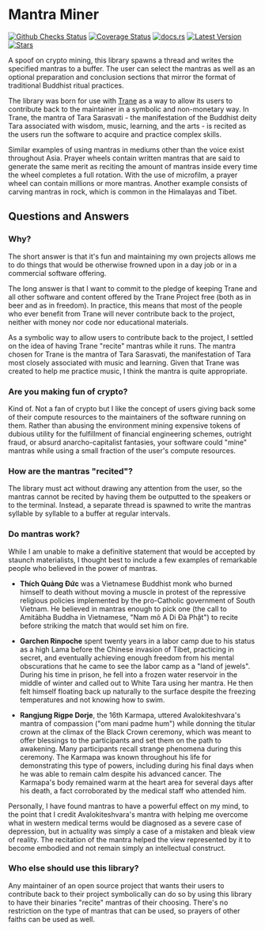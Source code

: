 # Mantra Miner

[![Github Checks Status](https://img.shields.io/github/checks-status/trane-project/mantra-miner/master)](https://github.com/trane-project/mantra-miner/actions?query=branch%3Amaster)
[![Coverage Status](https://img.shields.io/coveralls/github/trane-project/mantra-miner)](https://coveralls.io/github/trane-project/mantra-miner?branch=master)
[![docs.rs](https://img.shields.io/docsrs/mantra-miner)](https://docs.rs/mantra-miner)
[![Latest Version](https://img.shields.io/crates/v/mantra-miner)](https://crates.io/crates/mantra-miner)
[![Stars](https://img.shields.io/github/stars/trane-project/mantra-miner?style=social)](https://github.com/trane-project/mantra-miner/stargazers)

A spoof on crypto mining, this library spawns a thread and writes the specified mantras to a buffer.
The user can select the mantras as well as an optional preparation and conclusion sections that
mirror the format of traditional Buddhist ritual practices.

The library was born for use with [Trane](https://github.com/trane-project/trane) as a way to allow
its users to contribute back to the maintainer in a symbolic and non-monetary way. In Trane, the
mantra of Tara Sarasvati - the manifestation of the Buddhist deity Tara associated with wisdom,
music, learning, and the arts - is recited as the users run the software to acquire and practice
complex skills.
 
Similar examples of using mantras in mediums other than the voice exist throughout Asia. Prayer
wheels contain written mantras that are said to generate the same merit as reciting the amount of
mantras inside every time the wheel completes a full rotation. With the use of microfilm, a prayer
wheel can contain millions or more mantras. Another example consists of carving mantras in rock,
which is common in the Himalayas and Tibet.

## Questions and Answers

### Why?

The short answer is that it's fun and maintaining my own projects allows me to do things that would
be otherwise frowned upon in a day job or in a commercial software offering.

The long answer is that I want to commit to the pledge of keeping Trane and all other software and
content offered by the Trane Project free (both as in beer and as in freedom). In practice, this
means that most of the people who ever benefit from Trane will never contribute back to the project,
neither with money nor code nor educational materials.

As a symbolic way to allow users to contribute back to the project, I settled on the idea of having
Trane "recite" mantras while it runs. The mantra chosen for Trane is the mantra of Tara Sarasvati,
the manifestation of Tara most closely associated with music and learning. Given that Trane was
created to help me practice music, I think the mantra is quite appropriate.

### Are you making fun of crypto?

Kind of. Not a fan of crypto but I like the concept of users giving back some of their compute
resources to the maintainers of the software running on them. Rather than abusing the environment
mining expensive tokens of dubious utility for the fulfillment of financial engineering schemes,
outright fraud, or absurd anarcho-capitalist fantasies, your software could "mine" mantras while
using a small fraction of the user's compute resources.

### How are the mantras "recited"?

The library must act without drawing any attention from the user, so the mantras cannot be recited
by having them be outputted to the speakers or to the terminal. Instead, a separate thread is
spawned to write the mantras syllable by syllable to a buffer at regular intervals.

### Do mantras work?

While I am unable to make a definitive statement that would be accepted by staunch materialists, I
thought best to include a few examples of remarkable people who believed in the power of mantras.

- **Thích Quảng Đức** was a Vietnamese Buddhist monk who burned himself to death without moving a
muscle in protest of the repressive religious policies implemented by the pro-Catholic government of
South Vietnam. He believed in mantras enough to pick one (the call to Amitābha Buddha in Vietnamese,
"Nam mô A Di Đà Phật") to recite before striking the match that would set him on fire.

- **Garchen Rinpoche** spent twenty years in a labor camp due to his status as a high Lama before
  the Chinese invasion of Tibet, practicing in secret, and eventually achieving enough freedom from
  his mental obscurations that he came to see the labor camp as a "land of jewels". During his time
  in prison, he fell into a frozen water reservoir in the middle of winter and called out to White
  Tara using her mantra. He then felt himself floating back up naturally to the surface despite the
  freezing temperatures and not knowing how to swim.

- **Rangjung Rigpe Dorje**, the 16th Karmapa, uttered Avalokiteshvara's mantra of compassion ("om
  mani padme hum") while donning the titular crown at the climax of the Black Crown ceremony, which
  was meant to offer blessings to the participants and set them on the path to awakening. Many
  participants recall strange phenomena during this ceremony. The Karmapa was known throughout his
  life for demonstrating this type of powers, including during his final days when he was able to
  remain calm despite his advanced cancer. The Karmapa's body remained warm at the heart area for
  several days after his death, a fact corroborated by the medical staff who attended him.

Personally, I have found mantras to have a powerful effect on my mind, to the point that I credit
Avalokiteshvara's mantra with helping me overcome what in western medical terms would be diagnosed
as a severe case of depression, but in actuality was simply a case of a mistaken and bleak view of
reality. The recitation of the mantra helped the view represented by it to become embodied and not
remain simply an intellectual construct.

### Who else should use this library?

Any maintainer of an open source project that wants their users to contribute back to their project
symbolically can do so by using this library to have their binaries "recite" mantras of their
choosing. There's no restriction on the type of mantras that can be used, so prayers of other faiths
can be used as well.
